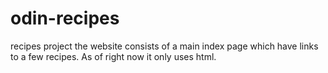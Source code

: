 # odin-recipes
recipes project
the website consists of a main index page which have links to a few recipes. 
As of right now it only uses html. 